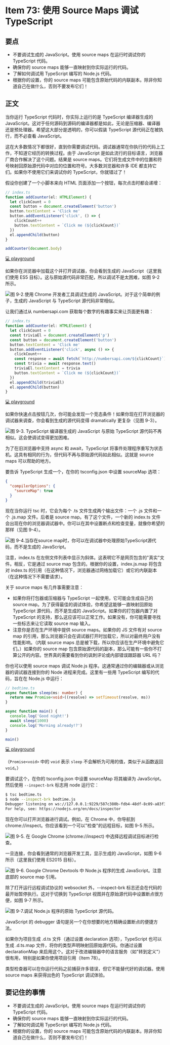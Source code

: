 # Item 73: 使用 Source Maps 调试 TypeScript

## 要点

- 不要调试生成的 JavaScript。使用 source maps 在运行时调试你的 TypeScript 代码。
- 确保你的 source maps 能够一直映射到你实际运行的代码。
- 了解如何调试用 TypeScript 编写的 Node.js 代码。
- 根据你的设置，你的 source maps 可能包含原始代码的内联副本。除非你知道自己在做什么，否则不要发布它们！

## 正文

当你运行 TypeScript 代码时，你实际上运行的是 TypeScript 编译器生成的 JavaScript。这对于任何源码到源码的编译器都是如此，无论是压缩器、编译器还是预处理器。希望这大部分是透明的，你可以假装 TypeScript 源代码正在被执行，而不必查看 JavaScript。

这在大多数情况下都很好，直到你需要调试代码。调试器通常在你执行的代码上工作，不知道它经历的转换过程。由于 JavaScript 是如此流行的目标语言，浏览器厂商合作解决了这个问题。结果是 source maps。它们将生成文件中的位置和符号映射回原始源代码中对应的位置和符号。大多数浏览器和许多 IDE 都支持它们。如果你不使用它们来调试你的 TypeScript，你就错过了！

假设你创建了一个小脚本来向 HTML 页面添加一个按钮，每次点击时都会递增：

```ts
// index.ts
function addCounter(el: HTMLElement) {
  let clickCount = 0
  const button = document.createElement('button')
  button.textContent = 'Click me'
  button.addEventListener('click', () => {
    clickCount++
    button.textContent = `Click me (${clickCount})`
  })
  el.appendChild(button)
}

addCounter(document.body)
```

[💻 playground](https://www.typescriptlang.org/play/?ts=5.4.5#code/PTAEEsDsBMFMA8B0AXAzgKAGYFdIGNlwB7SUAQ2mgGEjdlYAnAClgBsAuUACQBUBZADIBRVrAC2sSMgCUoAN7pQoUclB5W4PAGsadUAF5QABgDcitSVSqARtmTISB0NCJ5sEqYjwNYZeiPFJZCYAclt7EhDpMyVwh0gUBGQaKSCnEKoNbVAJEJjQOJJECmghADcggXArSUZQ9U0tEIAaUCZZfQA+eXMlBu1dKQBqIfzYu3jE+GSSeiknAANMxpzYNoASOX6dWikAX2kF-IP8tmKAB3PJagALcFZoJkLIaPQ99HQSwfpmFzcPZCIaxEaAAT1eQA)

如果你在浏览器中加载这个并打开调试器，你会看到生成的 JavaScript（这里我们使用 ES5 目标）。这与原始源代码非常匹配，所以调试不是太困难，如图 9-2 所示。

![图 9-2.使用 Chrome 开发者工具调试生成的 JavaScript。对于这个简单的例子，生成的 JavaScript 与 TypeScript 源代码非常相似。](https://cdn.jsdelivr.net/gh/rayadaschn/blogImage@master/img/202506240846723.png)

让我们通过从 numbersapi.com 获取每个数字的有趣事实来让页面更有趣：

```ts
// index.ts
function addCounter(el: HTMLElement) {
  let clickCount = 0
  const triviaEl = document.createElement('p')
  const button = document.createElement('button')
  button.textContent = 'Click me'
  button.addEventListener('click', async () => {
    clickCount++
    const response = await fetch(`http://numbersapi.com/${clickCount}`)
    const trivia = await response.text()
    triviaEl.textContent = trivia
    button.textContent = `Click me (${clickCount})`
  })
  el.appendChild(triviaEl)
  el.appendChild(button)
}
```

[💻 playground](https://www.typescriptlang.org/play/?ts=5.4.5#code/PTAEEsDsBMFMA8B0AXAzgKAGYFdIGNlwB7SUAQ2mgGEjdlYAnAClgBsAuUACQBUBZADIBRVrAC2sSMgCUoAN7pQoUclB5W4PAGsadUAF5QABgDcitSVSrkDcADdwZEQdDQiebBKmI8DWGXoRcUlkJgByAAcw6TMlPEtVACNsZGQSFzcPL2QfPwDYIOzw5NSSaNjQErTIFARkGikQlzCqDW1QCTCKqpJECmghOxCBcCtJRnD1TS0wgBpyVABPfFAmWX0APnlzOLadWikAakOKuITQP1QIy1gXMgB3MnBVTFhkPAALJgADD9SI9ggSCeRKMVBkCLgHxEMTAAAkcim2l0UgAvt8YjsLJArKAbPZHHdHs8LrArjdavBQpilEp8Q4nKxKfUSPQpC56Y5TpUUtVmQ02apDN9WtMOrcmAikfs6KjpN8KnKKmw+hEIpJqB9wKxoExOYyaaAVRD1TAqFqdUwepBMaj0EA)

如果你快速点击按钮几次，你可能会发现一个竞态条件！如果你现在打开浏览器的调试器来调查，你会看到生成的源代码变得 dramatically 更复杂（见图 9-3）。

![图 9-3. TypeScript 编译器生成的 JavaScript 与原始 TypeScript 源代码不再相似。这会使调试变得更加困难。](https://cdn.jsdelivr.net/gh/rayadaschn/blogImage@master/img/202506240848910.png)

为了在旧浏览器中支持 async 和 await，TypeScript 将事件处理程序重写为状态机。这具有相同的行为，但代码不再与原始源代码如此相似。这就是 source maps 可以帮助的地方。

要告诉 TypeScript 生成一个，在你的 tsconfig.json 中设置 sourceMap 选项：

```json
{
  "compilerOptions": {
    "sourceMap": true
  }
}
```

现在当你运行 tsc 时，它会为每个 .ts 文件生成两个输出文件：一个 .js 文件和一个 .js.map 文件。后者是 source map。有了这个文件，一个新的 index.ts 文件会出现在你的浏览器调试器中。你可以在其中设置断点和检查变量，就像你希望的那样（见图 9-4）。

![图 9-4.当存在`source map`时，你可以在调试器中处理原始TypeScript源代码，而不是生成的 JavaScript。](https://cdn.jsdelivr.net/gh/rayadaschn/blogImage@master/img/202506240849360.png)

注意，index.ts 在左侧文件列表中显示为斜体。这表明它不是网页包含的"真实"文件。相反，它是通过 source map 包含的。根据你的设置，index.js.map 将包含对 index.ts 的引用（在这种情况下，浏览器通过网络加载它）或它的内联副本（在这种情况下不需要请求）。

关于 source maps 有几件事需要注意：

- 如果你将打包器或压缩器与 TypeScript 一起使用，它可能会生成自己的 source map。为了获得最佳的调试体验，你希望这能够一直映射回原始 TypeScript 源代码，而不是生成的 JavaScript。如果你的打包器内置了对 TypeScript 的支持，那么这应该可以正常工作。如果没有，你可能需要寻找一些标志来让它读取 source map 输入。
- 注意你是否在生产环境中提供 source maps。如果你的 JS 文件有对 source map 的引用，那么浏览器只会在调试器打开时加载它，所以对最终用户没有性能影响。（内联 source maps 总是被下载，所以你应该在生产环境中避免它们。）如果你的 source map 包含原始源代码的副本，那么可能有一些你不打算公开的内容。世界真的需要看到你的讽刺评论或内部错误跟踪器 URL 吗？

你也可以使用 source maps 调试 Node.js 程序。这通常通过你的编辑器或从浏览器的调试器连接到你的 Node 进程来完成。这里有一些用 TypeScript 编写的代码，旨在在 Node.js 中运行：

```ts
// bedtime.ts
async function sleep(ms: number) {
  return new Promise<void>((resolve) => setTimeout(resolve, ms))
}

async function main() {
  console.log('Good night!')
  await sleep(1000)
  console.log('Morning already!?')
}

main()
```

[💻 playground](https://www.typescriptlang.org/play/?ts=5.4.5#code/PTAECMFMBMBcEsC2kB0sDOAoAhugngHYDGoAZgK7EID2Bo6ANpJAA4AUi6AXKAeYlABOASlABvTKFCDIscoLoFIAd1AAFQdUTx0kADwA3avGgA+NjPTUGByKAC8p+rIAqSSNXKwLkKzcgANKCcwsIA3JgAvpg4+MRklEQ0dIjY8ARsohJSRLR+qAzUAOZsAOQA4tTU0LzwRQAWsACEpeGSoNjKabD0TKxsAIwADCNtOXnWBcVlALLUCulFHQwy2NB4TQD8rRHRmKnpmRFAA)

（`Promise<void>` 中的 `void` 表示 `sleep` 不会解析为可用的值，类似于从函数返回 `void`。）

要调试这个，在你的 tsconfig.json 中设置 sourceMap 将其编译为 JavaScript。然后使用 `--inspect-brk` 标志用 node 运行它：

```bash
$ tsc bedtime.ts
$ node --inspect-brk bedtime.js
Debugger listening on ws://127.0.0.1:9229/587c380b-fdb4-48df-8c09-a83f36d8a2e7
For help, see: https://nodejs.org/en/docs/inspector
```

现在你可以打开浏览器进行调试。例如，在 Chrome 中，你导航到 chrome://inspect。你应该看到一个可以"检查"的远程目标，如图 9-5 所示。

![图 9-5. 在 Google Chrome (chrome://inspect) 中选择远程调试目标进行检查。](https://cdn.jsdelivr.net/gh/rayadaschn/blogImage@master/img/202506240849906.png)

一旦连接，你会看到通常的浏览器开发工具，显示生成的 JavaScript，如图 9-6 所示（这里我们使用 ES2015 目标）。

![图 9-6. Google Chrome Devtools 中 Node.js 程序的生成 JavaScript。注意底部的 source map 引用。](https://cdn.jsdelivr.net/gh/rayadaschn/blogImage@master/img/202506240850120.png)

除了打开运行远程调试协议的 websocket 外，--inspect-brk 标志还会在代码的最开始暂停执行。这对于切换到 TypeScript 视图并在原始源代码中设置断点很方便，如图 9-7 所示。

![图 9-7.调试 `Node.js` 程序的原始 TypeScript 源代码。](https://cdn.jsdelivr.net/gh/rayadaschn/blogImage@master/img/202506240851039.png)

JavaScript 的 debugger 语句是另一个在你想要的地方精确设置断点的便捷方法。

如果你为项目生成 .d.ts 文件（通过设置 declaration 选项），TypeScript 也可以生成 .d.ts.map 文件，将你的类型声明映射回原始源代码。你通过设置 declarationMap 来启用这个。这对于改进编辑器中的语言服务（如"转到定义"）很有用，特别是如果你使用项目引用（Item 78）。

类型检查器可以在你运行代码之前捕获许多错误，但它不能替代好的调试器。使用 source maps 来获得出色的 TypeScript 调试体验。

## 要记住的事情

- 不要调试生成的 JavaScript。使用 source maps 在运行时调试你的 TypeScript 代码。
- 确保你的 source maps 能够一直映射到你实际运行的代码。
- 了解如何调试用 TypeScript 编写的 Node.js 代码。
- 根据你的设置，你的 source maps 可能包含原始代码的内联副本。除非你知道自己在做什么，否则不要发布它们！
